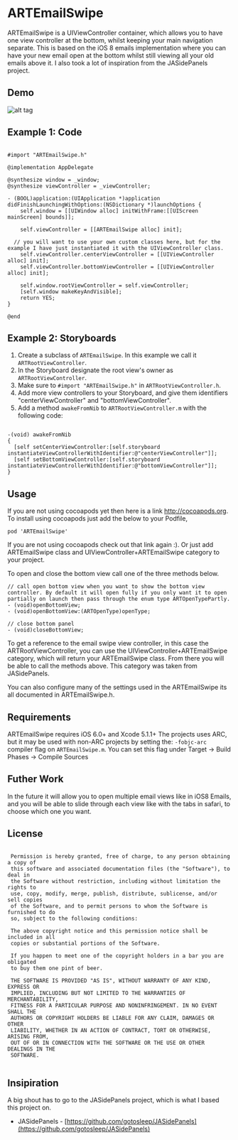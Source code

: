 ARTEmailSwipe
===

ARTEmailSwipe is a UIViewController container, which allows you to have one view controller at the bottom, whilst keeping your main navigation separate. This is based on the iOS 8 emails implementation where you can have your new email open at the bottom whilst still viewing all your old emails above it. I also took a lot of inspiration from the JASidePanels project.

Demo
---
![alt tag](https://github.com/rowant1990/ARTEmailSwipe/blob/development/Resources/artswipeviewscreencast.gif)

Example 1: Code
---

```  objc

#import "ARTEmailSwipe.h"

@implementation AppDelegate

@synthesize window = _window;
@synthesize viewController = _viewController;

- (BOOL)application:(UIApplication *)application didFinishLaunchingWithOptions:(NSDictionary *)launchOptions {
    self.window = [[UIWindow alloc] initWithFrame:[[UIScreen mainScreen] bounds]];
	
	self.viewController = [[ARTEmailSwipe alloc] init];
  
  // you will want to use your own custom classes here, but for the example I have just instantiated it with the UIViewController class.
	self.viewController.centerViewController = [[UIViewController alloc] init];
	self.viewController.bottomViewController = [[UIViewController alloc] init];
  
	self.window.rootViewController = self.viewController;
    [self.window makeKeyAndVisible];
    return YES;
}

@end

```

Example 2: Storyboards
---

1. Create a subclass of `ARTEmailSwipe`. In this example we call it `ARTRootViewController`.
2. In the Storyboard designate the root view's owner as `ARTRootViewController`.
3. Make sure to `#import "ARTEmailSwipe.h"` in `ARTRootViewController.h`.
4. Add more view controllers to your Storyboard, and give them identifiers "centerViewController" and "bottomViewController".
5. Add a method `awakeFromNib` to `ARTRootViewController.m` with the following code:

```  objc

-(void) awakeFromNib
{
  [self setCenterViewController:[self.storyboard instantiateViewControllerWithIdentifier:@"centerViewController"]];
  [self setBottomViewController:[self.storyboard instantiateViewControllerWithIdentifier:@"bottomViewController"]];
}

```

Usage
---

If you are not using cocoapods yet then here is a link http://cocoapods.org.
To install using cocoapods just add the below to your Podfile,

    pod 'ARTEmailSwipe'
  
If you are not using cocoapods check out that link again :).
Or just add ARTEmailSwipe class and UIViewController+ARTEmailSwipe category to your project.


To open and close the bottom view call one of the three methods below.

```  objc
// call open bottom view when you want to show the bottom view controller. By default it will open fully if you only want it to open partially on launch then pass through the enum type ARTOpenTypePartly.
- (void)openBottomView;
- (void)openBottomView:(ARTOpenType)openType;

// close bottom panel
- (void)closeBottomView;
```

To get a reference to the email swipe view controller, in this case the ARTRootViewController, you can use the UIViewController+ARTEmailSwipe category, which will return your ARTEmailSwipe class. From there you will be able to call the methods above. This category was taken from JASidePanels. 

You can also configure many of the settings used in the ARTEmailSwipe its all documented in ARTEmailSwipe.h.


Requirements
---

ARTEmailSwipe requires iOS 6.0+ and Xcode 5.1.1+ The projects uses ARC, but it may be used with non-ARC projects by setting the: ` -fobjc-arc ` compiler flag on ` ARTEmailSwipe.m `. You can set this flag under Target -> Build Phases -> Compile Sources

Futher Work
---

In the future it will allow you to open multiple email views like in iOS8 Emails, and you will be able to slide through each view like with the tabs in safari, to choose which one you want.

License
---

```

 Permission is hereby granted, free of charge, to any person obtaining a copy of
 this software and associated documentation files (the "Software"), to deal in
 the Software without restriction, including without limitation the rights to
 use, copy, modify, merge, publish, distribute, sublicense, and/or sell copies
 of the Software, and to permit persons to whom the Software is furnished to do
 so, subject to the following conditions:
 
 The above copyright notice and this permission notice shall be included in all
 copies or substantial portions of the Software.
 
 If you happen to meet one of the copyright holders in a bar you are obligated
 to buy them one pint of beer.
 
 THE SOFTWARE IS PROVIDED "AS IS", WITHOUT WARRANTY OF ANY KIND, EXPRESS OR
 IMPLIED, INCLUDING BUT NOT LIMITED TO THE WARRANTIES OF MERCHANTABILITY,
 FITNESS FOR A PARTICULAR PURPOSE AND NONINFRINGEMENT. IN NO EVENT SHALL THE
 AUTHORS OR COPYRIGHT HOLDERS BE LIABLE FOR ANY CLAIM, DAMAGES OR OTHER
 LIABILITY, WHETHER IN AN ACTION OF CONTRACT, TORT OR OTHERWISE, ARISING FROM,
 OUT OF OR IN CONNECTION WITH THE SOFTWARE OR THE USE OR OTHER DEALINGS IN THE
 SOFTWARE.
 
 ```

Insipiration
---
A big shout has to go to the JASidePanels project, which is what I based this project on.

* JASidePanels - [https://github.com/gotosleep/JASidePanels](https://github.com/gotosleep/JASidePanels)
